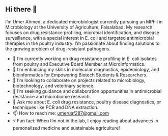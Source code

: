## Hi there 👋

I’m Umer Ahmed, a dedicated microbiologist currently pursuing an MPhil in Microbiology at the University of Agriculture, Faisalabad. My research focuses on drug resistance profiling, microbial identification, and disease surveillance, with a special interest in E. coli and targeted antimicrobial therapies in the poultry industry. I’m passionate about finding solutions to the growing problem of drug-resistant pathogens.

- 🔭 I’m currently working on drug resistance profiling in E. coli isolates from poultry and Executive Board Member at MicroInformatics.
- 🌱 I’m enhancing my skills in molecular diagnostics, epidemiology, and bioinformatics for Empowering Biotech Students & Researchers.
- 👯 I’m looking to collaborate on projects related to microbiology, biotechnology, and veterinary science.
- 🤔 I’m seeking guidance and collaboration opportunities in antimicrobial resistance and microbiome research.
- 💬 Ask me about E. coli drug resistance, poultry disease diagnostics, or techniques like PCR and DNA extraction.
- 📫 How to reach me: umeruaf287@gmail.com
- ⚡ Fun fact: When I’m not in the lab, I enjoy reading about advances in personalized medicine and sustainable agriculture!

